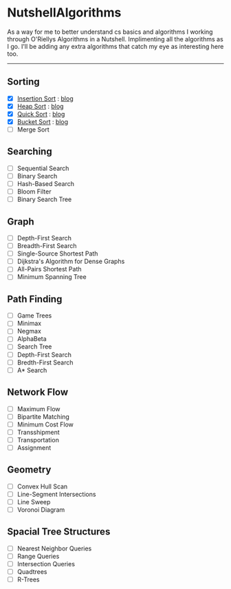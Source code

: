 # NutshellAlgorithms

As a way for me to better understand cs basics and algorithms I working through O'Riellys Algorithms in a Nutshell. Implimenting all the algorithms as I go. I'll be adding any extra algorithms that catch my eye as interesting here too.

---

## Sorting

- [x] [Insertion Sort](https://github.com/RobertCurry0216/NutshellAlgorithms/blob/main/src/Sorting/Insertion.cs) : [blog](https://robertcurry.xyz/blog/Algorithms-part1/)
- [x] [Heap Sort](https://github.com/RobertCurry0216/NutshellAlgorithms/blob/main/src/Sorting/Heap.cs) : [blog](https://robertcurry.xyz/blog/Algorithms-part2/)
- [x] [Quick Sort](https://github.com/RobertCurry0216/NutshellAlgorithms/blob/main/src/Sorting/Quick.cs) : [blog](https://robertcurry.xyz/blog/Algorithms-part3/)
- [x] [Bucket Sort](https://github.com/RobertCurry0216/NutshellAlgorithms/blob/main/src/Sorting/Bucket.cs) : [blog](https://robertcurry.xyz/blog/Algorithms-part4/)
- [ ] Merge Sort
  
## Searching

- [ ] Sequential Search
- [ ] Binary Search
- [ ] Hash-Based Search
- [ ] Bloom Filter
- [ ] Binary Search Tree

## Graph

- [ ] Depth-First Search
- [ ] Breadth-First Search
- [ ] Single-Source Shortest Path
- [ ] Dijkstra's Algorithm for Dense Graphs
- [ ] All-Pairs Shortest Path
- [ ] Minimum Spanning Tree

## Path Finding

- [ ] Game Trees
- [ ] Minimax
- [ ] Negmax
- [ ] AlphaBeta
- [ ] Search Tree
- [ ] Depth-First Search
- [ ] Bredth-First Search
- [ ] A* Search

## Network Flow

- [ ] Maximum Flow
- [ ] Bipartite Matching
- [ ] Minimum Cost Flow
- [ ] Transshipment
- [ ] Transportation
- [ ] Assignment

## Geometry

- [ ] Convex Hull Scan
- [ ] Line-Segment Intersections
- [ ] Line Sweep
- [ ] Voronoi Diagram

## Spacial Tree Structures

- [ ] Nearest Neighbor Queries
- [ ] Range Queries
- [ ] Intersection Queries
- [ ] Quadtrees
- [ ] R-Trees

